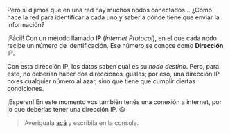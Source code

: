 Pero si dijimos que en una red hay muchos nodos conectados... ¿Cómo hace la red para identificar a cada uno y saber a dónde tiene que enviar la información?

¡Fácil! Con un método llamado **IP** (_Internet Protocol_), en el que cada nodo recibe un número de identificación. Ese número se conoce como **Dirección IP**.

Con esta dirección IP, los datos saben cuál es su _nodo destino_. Pero, para esto, no deberían haber dos direcciones iguales; por eso, una dirección IP no es cualquier número al azar, sino que tiene que cumplir ciertas condiciones.

¡Esperen! En este momento vos también tenés una conexión a internet, por lo que deberías tener una dirección IP. :smiley:

> Averiguala [acá](http://www.cualesmiip.com/) y escribila en la consola.
